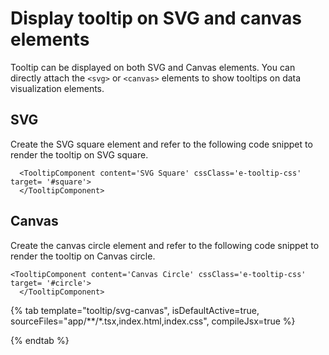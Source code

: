 # Display tooltip on SVG and canvas elements

Tooltip can be displayed on both SVG and Canvas elements. You can directly attach the `<svg>` or `<canvas>` elements to show tooltips on data visualization elements.

## SVG

Create the SVG square element and refer to the following code snippet to render the tooltip on SVG square.

```tsx
  <TooltipComponent content='SVG Square' cssClass='e-tooltip-css' target= '#square'>
  </TooltipComponent>
```

## Canvas

Create the canvas circle element and refer to the following code snippet to render the tooltip on Canvas circle.

```tsx
<TooltipComponent content='Canvas Circle' cssClass='e-tooltip-css' target= '#circle'>
  </TooltipComponent>
```

{% tab template="tooltip/svg-canvas", isDefaultActive=true, sourceFiles="app/**/*.tsx,index.html,index.css", compileJsx=true %}

{% endtab %}
